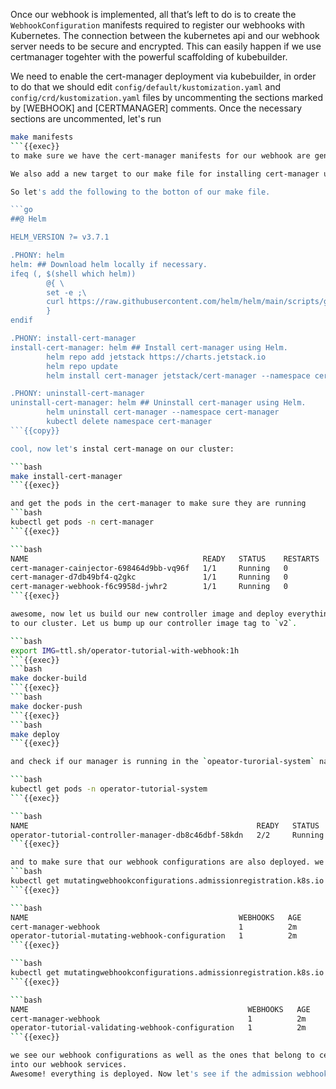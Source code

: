 Once our webhook is implemented, all that’s left to do is to create the `WebhookConfiguration` manifests required to register our webhooks with Kubernetes. The connection between the kubernetes api and our webhook server needs to be secure and encrypted. This can easily happen if we use certmanager togehter with the powerful scaffolding of kubebuilder.

We need to enable the cert-manager deployment via kubebuilder, in order to do that we should edit `config/default/kustomization.yaml` and `config/crd/kustomization.yaml` files by uncommenting the sections marked by [WEBHOOK] and [CERTMANAGER] comments.
Once the necessary sections are uncommented, let's run
```bash
make manifests
```{{exec}}
to make sure we have the cert-manager manifests for our webhook are generated.

We also add a new target to our make file for installing cert-manager using a helm command.

So let's add the following to the botton of our make file.

```go
##@ Helm

HELM_VERSION ?= v3.7.1

.PHONY: helm
helm: ## Download helm locally if necessary.
ifeq (, $(shell which helm))
        @{ \
        set -e ;\
        curl https://raw.githubusercontent.com/helm/helm/main/scripts/get-helm-3 | bash ;\
        }
endif

.PHONY: install-cert-manager
install-cert-manager: helm ## Install cert-manager using Helm.
		helm repo add jetstack https://charts.jetstack.io
		helm repo update
		helm install cert-manager jetstack/cert-manager --namespace cert-manager --create-namespace --version v1.15.0 --set crds.enabled=true

.PHONY: uninstall-cert-manager
uninstall-cert-manager: helm ## Uninstall cert-manager using Helm.
		helm uninstall cert-manager --namespace cert-manager
		kubectl delete namespace cert-manager
```{{copy}}

cool, now let's instal cert-manage on our cluster:

```bash
make install-cert-manager
```{{exec}}

and get the pods in the cert-manager to make sure they are running
```bash
kubectl get pods -n cert-manager
```{{exec}}

```bash
NAME                                       READY   STATUS    RESTARTS   AGE
cert-manager-cainjector-698464d9bb-vq96f   1/1     Running   0          2m
cert-manager-d7db49bf4-q2gkc               1/1     Running   0          2m
cert-manager-webhook-f6c9958d-jwhr2        1/1     Running   0          2m
```{{exec}}

awesome, now let us build our new controller image and deploy everything (controller and admission webhooks)
to our cluster. Let us bump up our controller image tag to `v2`. 

```bash
export IMG=ttl.sh/operator-tutorial-with-webhook:1h
```{{exec}}
```bash
make docker-build
```{{exec}}
```bash
make docker-push
```{{exec}}
```bash
make deploy
```{{exec}}

and check if our manager is running in the `opeator-turorial-system` namespace.

```bash
kubectl get pods -n operator-tutorial-system
```{{exec}}

```bash
NAME                                                   READY   STATUS    RESTARTS   AGE
operator-tutorial-controller-manager-db8c46dbf-58kdn   2/2     Running   0          2m
```{{exec}}

and to make sure that our webhook configurations are also deployed. we can run the following
```bash
kubectl get mutatingwebhookconfigurations.admissionregistration.k8s.io -n operator-tutorial-system
```{{exec}}

```bash
NAME                                               WEBHOOKS   AGE
cert-manager-webhook                               1          2m
operator-tutorial-mutating-webhook-configuration   1          2m
```{{exec}}

```bash
kubectl get mutatingwebhookconfigurations.admissionregistration.k8s.io -n operator-tutorial-system
```{{exec}}

```bash
NAME                                                 WEBHOOKS   AGE
cert-manager-webhook                                 1          2m
operator-tutorial-validating-webhook-configuration   1          2m
```{{exec}}

we see our webhook configurations as well as the ones that belong to cert-manager and are in charge of injecting the `caBunlde`
into our webhook services.
Awesome! everything is deployed. Now let's see if the admission webhook is working as we expect.
